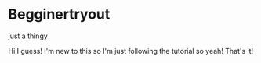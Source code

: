 # Begginertryout
just a thingy

Hi I guess! I'm new to this so I'm just following the tutorial so yeah!
That's it!
